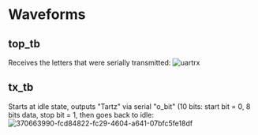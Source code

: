 # Waveforms
## top_tb
Receives the letters that were serially transmitted:
![uartrx](https://github.com/user-attachments/assets/a2a9ff36-29f4-44dd-b5d2-4b3e606e138b)

## tx_tb
Starts at idle state, outputs "Tartz" via serial "o_bit" (10 bits: start bit = 0, 8 bits data, stop bit = 1, then goes back to idle:
![370663990-fcd84822-fc29-4604-a641-07bfc5fe18df](https://github.com/user-attachments/assets/2754abab-18ef-4c1b-87ee-ee7c0380578a)
